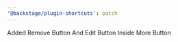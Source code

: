 ```yaml
---
'@backstage/plugin-shortcuts': patch
---
```


Added Remove Button And Edit Button Inside More Button
